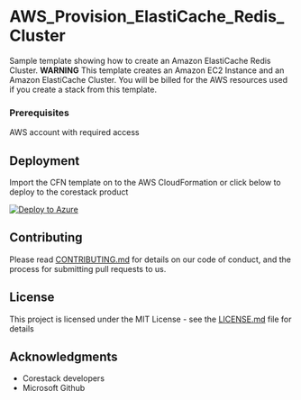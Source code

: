 
# AWS_Provision_ElastiCache_Redis_Cluster

Sample template showing how to create an Amazon ElastiCache Redis Cluster. **WARNING** This template creates an Amazon EC2 Instance and an Amazon ElastiCache Cluster. You will be billed for the AWS resources used if you create a stack from this template.

### Prerequisites

AWS account with required access

## Deployment

Import the CFN template on to the AWS CloudFormation or click below to deploy to the corestack product 

[![Deploy to Azure](https://docs.corestack.io/wp-content/uploads/2019/09/deploy-to-corestack.svg)](http://discover.corestack.io/heatstack/templates?repositories=github&external_redirect=true&name=AWS_Provision_ElastiCache_Redis_Cluster&url=https://raw.githubusercontent.com/corestacklabs/Templates/sandbox/cfn/AWS_Provision_ElastiCache_Redis_Cluster/AWS_Provision_ElastiCache_Redis_Cluster_content.json&engine=cfn&type[0]=Cloud&classification[0]=Provisioning&services[0]=AWS&scope=tenant#/mytemplates)

## Contributing

Please read [CONTRIBUTING.md](https://gist.github.com/karthick-kk/30e4fd3f279492b4f040d5cd569d21d0) for details on our code of conduct, and the process for submitting pull requests to us.

## License

This project is licensed under the MIT License - see the [LICENSE.md](LICENSE.md) file for details

## Acknowledgments

* Corestack developers
* Microsoft Github

